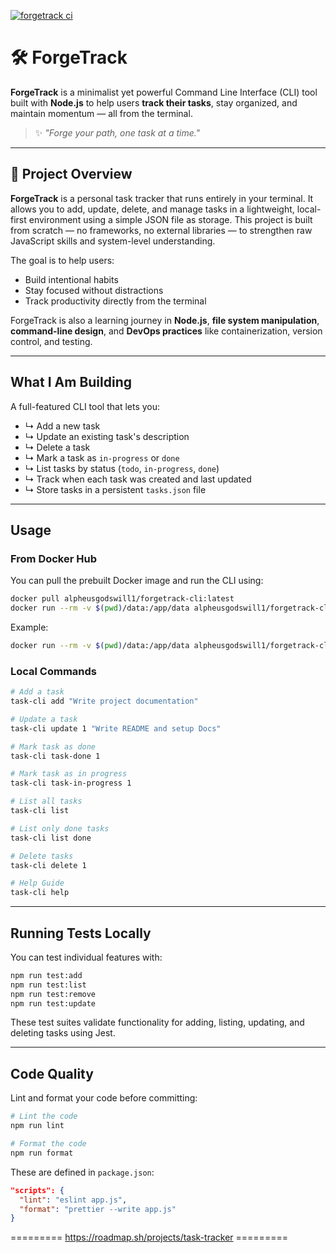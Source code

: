 [![forgetrack ci](https://github.com/Alpheus-godswill1/ForgeTrack/actions/workflows/forgetrack.yml/badge.svg)](https://github.com/Alpheus-godswill1/ForgeTrack/actions/workflows/forgetrack.yml)

# 🛠️ ForgeTrack

**ForgeTrack** is a minimalist yet powerful Command Line Interface (CLI) tool built with **Node.js** to help users **track their tasks**, stay organized, and maintain momentum — all from the terminal.

> ✨ *"Forge your path, one task at a time."*

---

## 📖 Project Overview

**ForgeTrack** is a personal task tracker that runs entirely in your terminal. It allows you to add, update, delete, and manage tasks in a lightweight, local-first environment using a simple JSON file as storage. This project is built from scratch — no frameworks, no external libraries — to strengthen raw JavaScript skills and system-level understanding.

The goal is to help users:

* Build intentional habits
* Stay focused without distractions
* Track productivity directly from the terminal

ForgeTrack is also a learning journey in **Node.js**, **file system manipulation**, **command-line design**, and **DevOps practices** like containerization, version control, and testing.

---

##  What I Am Building

A full-featured CLI tool that lets you:

* ↳ Add a new task
* ↳ Update an existing task's description
* ↳ Delete a task
* ↳ Mark a task as `in-progress` or `done`
* ↳ List tasks by status (`todo`, `in-progress`, `done`)
* ↳ Track when each task was created and last updated
* ↳ Store tasks in a persistent `tasks.json` file

---

##  Usage

### From Docker Hub

You can pull the prebuilt Docker image and run the CLI using:

```bash
docker pull alpheusgodswill1/forgetrack-cli:latest
docker run --rm -v $(pwd)/data:/app/data alpheusgodswill1/forgetrack-cli:latest [command]
```

Example:

```bash
docker run --rm -v $(pwd)/data:/app/data alpheusgodswill1/forgetrack-cli:latest add "Write documentation"
```

### Local Commands

```bash
# Add a task
task-cli add "Write project documentation"

# Update a task
task-cli update 1 "Write README and setup Docs"

# Mark task as done
task-cli task-done 1

# Mark task as in progress
task-cli task-in-progress 1

# List all tasks
task-cli list

# List only done tasks
task-cli list done

# Delete tasks
task-cli delete 1

# Help Guide
task-cli help
```

---

##  Running Tests Locally

You can test individual features with:

```bash
npm run test:add
npm run test:list
npm run test:remove
npm run test:update
```

These test suites validate functionality for adding, listing, updating, and deleting tasks using Jest.

---

##  Code Quality

Lint and format your code before committing:

```bash
# Lint the code
npm run lint

# Format the code
npm run format
```

These are defined in `package.json`:

```json
"scripts": {
  "lint": "eslint app.js",
  "format": "prettier --write app.js"
}
```
========= https://roadmap.sh/projects/task-tracker =========